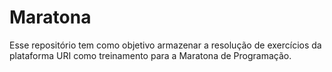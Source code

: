 # Maratona

Esse repositório tem como objetivo armazenar a resolução de exercícios da plataforma URI como treinamento para a Maratona de Programação.
